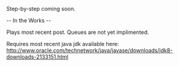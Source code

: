 Step-by-step coming soon.

-- In the Works -- 

Plays most recent post. Queues are not yet implimented.

Requires most recent java jdk available here: http://www.oracle.com/technetwork/java/javase/downloads/jdk8-downloads-2133151.html
